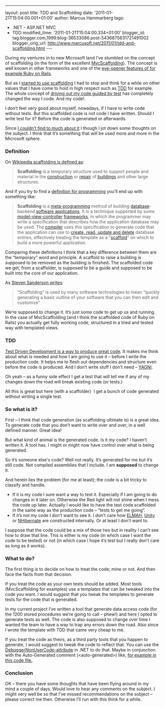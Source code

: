 ---
layout: post
title: TDD and Scaffolding
date: '2011-01-21T15:04:00.001+01:00'
author: Marcus Hammarberg
tags:
  - .NET -
ASP.NET MVC
  - TDD
modified_time: '2011-01-21T15:04:00.334+01:00'
blogger_id: tag:blogger.com,1999:blog-36533086.post-5436875631721491002
blogger_orig_url: http://www.marcusoft.net/2011/01/tdd-and-scaffolding.html ---

During my ventures in to new Microsoft land I’ve stumbled on the concept
of scaffolding (in the form of the excellent <a
href="http://blog.stevensanderson.com/2011/01/13/scaffold-your-aspnet-mvc-3-project-with-the-mvcscaffolding-package/"
target="_blank">MvcScaffolding</a>). The concept is well known in other
frameworks and one of the
<a href="http://media.rubyonrails.org/video/rails_take2_with_sound.mov"
target="_blank">eye-opener features of for example Ruby on Rails</a>.

But as I <a href="http://www.marcusoft.net/search/label/KanbanBoards"
target="_blank">started to use scaffolding</a> I had to stop and think
for a while on other values that I have come to hold in high respect
such as <a href="http://en.wikipedia.org/wiki/Test-driven_development"
target="_blank">TDD</a> for example. The whole concept of
<a href="http://www.growing-object-oriented-software.com/"
target="_blank">driving out my code guided by test</a> has completely
changed the way I code. And my code!.

I don’t feel very good about myself, nowadays, if I have to write code
without tests. But this scaffolded code is not code I have written.
Should I write test for it? Before the code is generated or afterwards.

Since <a
href="http://www.google.se/search?sourceid=chrome&amp;ie=UTF-8&amp;q=tdd+scaffolding#sclient=psy&amp;hl=sv&amp;source=hp&amp;q=tdd+scaffold&amp;aq=f&amp;aqi=&amp;aql=&amp;oq=&amp;pbx=1&amp;fp=8279ccb541c59dbd"
target="_blank">I couldn’t find to much about it</a> I though I jot down
some thoughts on the subject. I think that it’s something that will be
used more and more in the Microsoft sphere.



### Definition

On <a href="http://en.wikipedia.org/wiki/Scaffolding"
target="_blank">Wikipedia scaffolding is defined as</a>:

> **Scaffolding** is a temporary structure used to support people and
> material in the
> [construction](http://en.wikipedia.org/wiki/Construction) or
> [repair](http://en.wikipedia.org/wiki/Repair) of
> [buildings](http://en.wikipedia.org/wiki/Buildings) and other large
> structures.

And if you try to find a
<a href="http://en.wikipedia.org/wiki/Scaffold_(programming)"
target="_blank">definition for programming</a> you’ll end up with
something like:

> **Scaffolding** is a
> [meta-programming](http://en.wikipedia.org/wiki/Meta-programming)
> method of building
> [database](http://en.wikipedia.org/wiki/Database)-backend [software
> applications](http://en.wikipedia.org/wiki/Software_application). It
> is a technique supported by some
> [model-view-controller](http://en.wikipedia.org/wiki/Model-view-controller)
> [frameworks](http://en.wikipedia.org/wiki/Software_framework), in
> which the programmer may write a specification that describes how the
> application database may be used. The
> [compiler](http://en.wikipedia.org/wiki/Compiler) uses this
> specification to generate code that the application can use to
> [create, read, update and
> delete](http://en.wikipedia.org/wiki/Create,_read,_update_and_delete)
> database entries, effectively treating the template as a
> "[scaffold](http://en.wikipedia.org/wiki/Scaffolding)" on which to
> build a more powerful application.

Comparing these definitions I think that a key difference between them
are the “temporary” word and principle. A scaffold to raise a building
is supposed to be removed as the building is finished. The scaffolded
code we get, from a scaffolder, is supposed to be a guide and supposed
to be built into the core of our application.

As <a
href="http://blog.stevensanderson.com/2011/01/13/scaffold-your-aspnet-mvc-3-project-with-the-mvcscaffolding-package/"
target="_blank">Steven Sanderson writes</a>:

> “Scaffolding” is used by many software technologies to mean “quickly
> generating a basic outline of your software that you can then edit and
> customize”

We’re supposed to change it. It’s just some code to get up us and
running. In the case of MvcScaffolding (and I think the scaffolded code
of Ruby on Rails) you actually get fully working code, structured in a
tried and tested way with templated views.

### TDD

<a href="http://en.wikipedia.org/wiki/Test-driven_development#Benefits"
target="_blank">Test Driven Development is a way to produce great
code</a>. It makes me think about what is needed and how I am going to
use it – before I write the production code. It helps me to flesh out
dependencies and structure even before the code is produced. And I don’t
write stuff I don’t need –
<a href="http://en.wikipedia.org/wiki/You_ain&#39;t_gonna_need_it"
target="_blank">YAGNI</a>.

Oh yeah – as a funny side effect I get a test that will tell me if any
of my changes down the road will break existing code (or tests.)

All this is great but here (with a scaffolder)  I get a bunch of code
generated without writing a single test.

### So what is it?

First – I think that code generation (as scaffolding ultimate is) is a
great idea. To generate code that you don’t want to write over and over,
in a well defined manner. Great idea!

But what kind of animal is the generated code. Is it my code? I haven’t
written it. A tool has. I might or might now have control over what is
being generated.

So it’s someone else's code? Well not really. It’s generated for me but
it’s still code. Not compiled assemblies that I include. I am
**supposed** to change it.

And herein lies the problem (for me at least); the code is a bit tricky
to classify and handle.

-   If it is my code I sure want a way to test it. Especially if I am
    going to do changes in it later on. Otherwise the Red light will not
    shine when I mess the code up later.
    Actually I would like to have the test code scaffolded in the same
    way as the production code – “tests to get me going”.
-   If it’s not my code I don’t want to see it. I don’t care how
    <a href="http://code.google.com/p/elmah/" target="_blank">ELMAH</a>,
    <a href="http://unity.codeplex.com/" target="_blank">Unity</a> or
    <a href="http://www.nhforge.org" target="_blank">NHibernate</a> are
    constructed internally. Or at least I don’t want to. 

I suppose that the code could be a mix of those two but in reality I
can’t see how to draw that line. This is either is my code (in which
case I want the code to be tested) or not (in which case I hope it’s
test but I really don’t care as long as it works).

### What to do?

The first thing is to decide on how to treat the code; mine or not. And
then face the facts from that decision.

If you treat the code as your own tests should be added. Most tools
(MvcScaffolding for examples) use a templates that can be tweaked into
the code you want. I would suggest that you tweak the templates to
generate tests for the code that is generated.

In my current project I’ve written a tool that generate data access code
(for the 1200 stored procedures we’re going to call – phew!) and here I
opted to generate tests as well. The code is also supposed to change
over time I wanted the team to have a way to trap any errors down the
road. Also since I wrote the template with TDD that came very cheap to
me. 

If you treat the code as theirs, as a third party tools that you happen
to generate, I would suggest to tweak the code to reflect that. You can
use the <a
href="http://msdn.microsoft.com/en-us/library/system.diagnostics.debuggernonusercodeattribute.aspx"
target="_blank">DebuggerNonUserCode-attribute</a> in .NET to do that.
Maybe in conjunction with the Auto-Generated comment
(\<auto-generated\>) like, <a
href="https://github.com/techtalk/SpecFlow/blob/master/Tests/FeatureTests/BeforeAfterHooks/BeforeAfterHooks.feature.cs"
target="_blank">for example in this code file.</a>

### Conclusion

OK – there you have some thoughts that have been flying around in my
mind a couple of days. Would love to hear any comments on the subject. I
might very well be so that I’ve missed recommendations on the subject –
please correct me then. Otherwise I’ll run with this think for a while.

